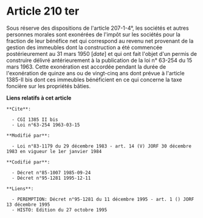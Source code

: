 # Article 210 ter

Sous réserve des dispositions de l'article 207-1-4°, les sociétés et autres personnes morales sont exonérées de l'impôt sur
les sociétés pour la fraction de leur bénéfice net qui correspond au revenu net provenant de la gestion des immeubles dont la
construction a été commencée postérieurement au 31 mars 1950 [*date*] et qui ont fait l'objet d'un permis de construire
délivré antérieurement à la publication de la loi n° 63-254 du 15 mars 1963. Cette exonération est accordée pendant la durée
de l'exonération de quinze ans ou de vingt-cinq ans dont prévue à l'article 1385-II bis dont ces immeubles bénéficient en ce
qui concerne la taxe foncière sur les propriétés bâties.

**Liens relatifs à cet article**

	**Cite**:

	  - CGI 1385 II bis
	  - Loi n°63-254 1963-03-15

	**Modifié par**:

	  - Loi n°83-1179 du 29 décembre 1983 - art. 14 (V) JORF 30 décembre 1983 en vigueur le 1er janvier 1984

	**Codifié par**:

	  - Décret n°85-1007 1985-09-24
	  - Décret n°95-1281 1995-12-11

	**Liens**:

	  - PEREMPTION: Décret n°95-1281 du 11 décembre 1995 - art. 1 () JORF 13 décembre 1995
	  - HISTO: Edition du 27 octobre 1995
